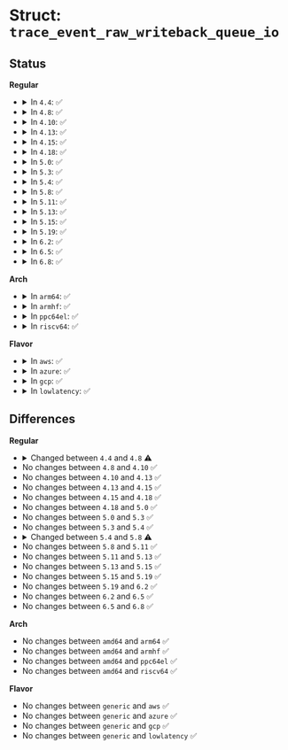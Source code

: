 # Struct: <code>trace_event_raw_writeback_queue_io</code>

## Status
<b>Regular</b>
<ul>
<li>
<details>
<summary>In <code>4.4</code>: ✅</summary>

```c
struct trace_event_raw_writeback_queue_io {
    struct trace_entry ent;
    char name[32];
    long unsigned int older;
    long int age;
    int moved;
    int reason;
    u32 __data_loc_cgroup;
    char __data[0];
};
```
</details>
</li>
<li>
<details>
<summary>In <code>4.8</code>: ✅</summary>

```c
struct trace_event_raw_writeback_queue_io {
    struct trace_entry ent;
    char name[32];
    long unsigned int older;
    long int age;
    int moved;
    int reason;
    unsigned int cgroup_ino;
    char __data[0];
};
```
</details>
</li>
<li>
<details>
<summary>In <code>4.10</code>: ✅</summary>

```c
struct trace_event_raw_writeback_queue_io {
    struct trace_entry ent;
    char name[32];
    long unsigned int older;
    long int age;
    int moved;
    int reason;
    unsigned int cgroup_ino;
    char __data[0];
};
```
</details>
</li>
<li>
<details>
<summary>In <code>4.13</code>: ✅</summary>

```c
struct trace_event_raw_writeback_queue_io {
    struct trace_entry ent;
    char name[32];
    long unsigned int older;
    long int age;
    int moved;
    int reason;
    unsigned int cgroup_ino;
    char __data[0];
};
```
</details>
</li>
<li>
<details>
<summary>In <code>4.15</code>: ✅</summary>

```c
struct trace_event_raw_writeback_queue_io {
    struct trace_entry ent;
    char name[32];
    long unsigned int older;
    long int age;
    int moved;
    int reason;
    unsigned int cgroup_ino;
    char __data[0];
};
```
</details>
</li>
<li>
<details>
<summary>In <code>4.18</code>: ✅</summary>

```c
struct trace_event_raw_writeback_queue_io {
    struct trace_entry ent;
    char name[32];
    long unsigned int older;
    long int age;
    int moved;
    int reason;
    unsigned int cgroup_ino;
    char __data[0];
};
```
</details>
</li>
<li>
<details>
<summary>In <code>5.0</code>: ✅</summary>

```c
struct trace_event_raw_writeback_queue_io {
    struct trace_entry ent;
    char name[32];
    long unsigned int older;
    long int age;
    int moved;
    int reason;
    unsigned int cgroup_ino;
    char __data[0];
};
```
</details>
</li>
<li>
<details>
<summary>In <code>5.3</code>: ✅</summary>

```c
struct trace_event_raw_writeback_queue_io {
    struct trace_entry ent;
    char name[32];
    long unsigned int older;
    long int age;
    int moved;
    int reason;
    unsigned int cgroup_ino;
    char __data[0];
};
```
</details>
</li>
<li>
<details>
<summary>In <code>5.4</code>: ✅</summary>

```c
struct trace_event_raw_writeback_queue_io {
    struct trace_entry ent;
    char name[32];
    long unsigned int older;
    long int age;
    int moved;
    int reason;
    unsigned int cgroup_ino;
    char __data[0];
};
```
</details>
</li>
<li>
<details>
<summary>In <code>5.8</code>: ✅</summary>

```c
struct trace_event_raw_writeback_queue_io {
    struct trace_entry ent;
    char name[32];
    long unsigned int older;
    long int age;
    int moved;
    int reason;
    ino_t cgroup_ino;
    char __data[0];
};
```
</details>
</li>
<li>
<details>
<summary>In <code>5.11</code>: ✅</summary>

```c
struct trace_event_raw_writeback_queue_io {
    struct trace_entry ent;
    char name[32];
    long unsigned int older;
    long int age;
    int moved;
    int reason;
    ino_t cgroup_ino;
    char __data[0];
};
```
</details>
</li>
<li>
<details>
<summary>In <code>5.13</code>: ✅</summary>

```c
struct trace_event_raw_writeback_queue_io {
    struct trace_entry ent;
    char name[32];
    long unsigned int older;
    long int age;
    int moved;
    int reason;
    ino_t cgroup_ino;
    char __data[0];
};
```
</details>
</li>
<li>
<details>
<summary>In <code>5.15</code>: ✅</summary>

```c
struct trace_event_raw_writeback_queue_io {
    struct trace_entry ent;
    char name[32];
    long unsigned int older;
    long int age;
    int moved;
    int reason;
    ino_t cgroup_ino;
    char __data[0];
};
```
</details>
</li>
<li>
<details>
<summary>In <code>5.19</code>: ✅</summary>

```c
struct trace_event_raw_writeback_queue_io {
    struct trace_entry ent;
    char name[32];
    long unsigned int older;
    long int age;
    int moved;
    int reason;
    ino_t cgroup_ino;
    char __data[0];
};
```
</details>
</li>
<li>
<details>
<summary>In <code>6.2</code>: ✅</summary>

```c
struct trace_event_raw_writeback_queue_io {
    struct trace_entry ent;
    char name[32];
    long unsigned int older;
    long int age;
    int moved;
    int reason;
    ino_t cgroup_ino;
    char __data[0];
};
```
</details>
</li>
<li>
<details>
<summary>In <code>6.5</code>: ✅</summary>

```c
struct trace_event_raw_writeback_queue_io {
    struct trace_entry ent;
    char name[32];
    long unsigned int older;
    long int age;
    int moved;
    int reason;
    ino_t cgroup_ino;
    char __data[0];
};
```
</details>
</li>
<li>
<details>
<summary>In <code>6.8</code>: ✅</summary>

```c
struct trace_event_raw_writeback_queue_io {
    struct trace_entry ent;
    char name[32];
    long unsigned int older;
    long int age;
    int moved;
    int reason;
    ino_t cgroup_ino;
    char __data[0];
};
```
</details>
</li>
</ul>
<b>Arch</b>
<ul>
<li>
<details>
<summary>In <code>arm64</code>: ✅</summary>

```c
struct trace_event_raw_writeback_queue_io {
    struct trace_entry ent;
    char name[32];
    long unsigned int older;
    long int age;
    int moved;
    int reason;
    unsigned int cgroup_ino;
    char __data[0];
};
```
</details>
</li>
<li>
<details>
<summary>In <code>armhf</code>: ✅</summary>

```c
struct trace_event_raw_writeback_queue_io {
    struct trace_entry ent;
    char name[32];
    long unsigned int older;
    long int age;
    int moved;
    int reason;
    unsigned int cgroup_ino;
    char __data[0];
};
```
</details>
</li>
<li>
<details>
<summary>In <code>ppc64el</code>: ✅</summary>

```c
struct trace_event_raw_writeback_queue_io {
    struct trace_entry ent;
    char name[32];
    long unsigned int older;
    long int age;
    int moved;
    int reason;
    unsigned int cgroup_ino;
    char __data[0];
};
```
</details>
</li>
<li>
<details>
<summary>In <code>riscv64</code>: ✅</summary>

```c
struct trace_event_raw_writeback_queue_io {
    struct trace_entry ent;
    char name[32];
    long unsigned int older;
    long int age;
    int moved;
    int reason;
    unsigned int cgroup_ino;
    char __data[0];
};
```
</details>
</li>
</ul>
<b>Flavor</b>
<ul>
<li>
<details>
<summary>In <code>aws</code>: ✅</summary>

```c
struct trace_event_raw_writeback_queue_io {
    struct trace_entry ent;
    char name[32];
    long unsigned int older;
    long int age;
    int moved;
    int reason;
    unsigned int cgroup_ino;
    char __data[0];
};
```
</details>
</li>
<li>
<details>
<summary>In <code>azure</code>: ✅</summary>

```c
struct trace_event_raw_writeback_queue_io {
    struct trace_entry ent;
    char name[32];
    long unsigned int older;
    long int age;
    int moved;
    int reason;
    unsigned int cgroup_ino;
    char __data[0];
};
```
</details>
</li>
<li>
<details>
<summary>In <code>gcp</code>: ✅</summary>

```c
struct trace_event_raw_writeback_queue_io {
    struct trace_entry ent;
    char name[32];
    long unsigned int older;
    long int age;
    int moved;
    int reason;
    unsigned int cgroup_ino;
    char __data[0];
};
```
</details>
</li>
<li>
<details>
<summary>In <code>lowlatency</code>: ✅</summary>

```c
struct trace_event_raw_writeback_queue_io {
    struct trace_entry ent;
    char name[32];
    long unsigned int older;
    long int age;
    int moved;
    int reason;
    unsigned int cgroup_ino;
    char __data[0];
};
```
</details>
</li>
</ul>

## Differences
<b>Regular</b>
<ul>
<li>
<details>
<summary>Changed between <code>4.4</code> and <code>4.8</code> ⚠️</summary>
<ul>
<li>
<b>Field added. </b>
<code>unsigned int cgroup_ino</code>
</li>
<li>
<b>Field removed. </b>
<code>u32 __data_loc_cgroup</code>
</li>
</ul>
</details>
</li>
<li>
No changes between <code>4.8</code> and <code>4.10</code> ✅
</li>
<li>
No changes between <code>4.10</code> and <code>4.13</code> ✅
</li>
<li>
No changes between <code>4.13</code> and <code>4.15</code> ✅
</li>
<li>
No changes between <code>4.15</code> and <code>4.18</code> ✅
</li>
<li>
No changes between <code>4.18</code> and <code>5.0</code> ✅
</li>
<li>
No changes between <code>5.0</code> and <code>5.3</code> ✅
</li>
<li>
No changes between <code>5.3</code> and <code>5.4</code> ✅
</li>
<li>
<details>
<summary>Changed between <code>5.4</code> and <code>5.8</code> ⚠️</summary>
<ul>
<li>
<b>Field type changed. </b>
<code>unsigned int cgroup_ino</code> ➡️ <code>ino_t cgroup_ino</code>
</li>
</ul>
</details>
</li>
<li>
No changes between <code>5.8</code> and <code>5.11</code> ✅
</li>
<li>
No changes between <code>5.11</code> and <code>5.13</code> ✅
</li>
<li>
No changes between <code>5.13</code> and <code>5.15</code> ✅
</li>
<li>
No changes between <code>5.15</code> and <code>5.19</code> ✅
</li>
<li>
No changes between <code>5.19</code> and <code>6.2</code> ✅
</li>
<li>
No changes between <code>6.2</code> and <code>6.5</code> ✅
</li>
<li>
No changes between <code>6.5</code> and <code>6.8</code> ✅
</li>
</ul>
<b>Arch</b>
<ul>
<li>
No changes between <code>amd64</code> and <code>arm64</code> ✅
</li>
<li>
No changes between <code>amd64</code> and <code>armhf</code> ✅
</li>
<li>
No changes between <code>amd64</code> and <code>ppc64el</code> ✅
</li>
<li>
No changes between <code>amd64</code> and <code>riscv64</code> ✅
</li>
</ul>
<b>Flavor</b>
<ul>
<li>
No changes between <code>generic</code> and <code>aws</code> ✅
</li>
<li>
No changes between <code>generic</code> and <code>azure</code> ✅
</li>
<li>
No changes between <code>generic</code> and <code>gcp</code> ✅
</li>
<li>
No changes between <code>generic</code> and <code>lowlatency</code> ✅
</li>
</ul>

